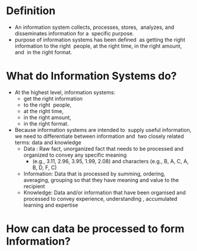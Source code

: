 # Definition
- An information system collects, processes, stores,  analyzes, and disseminates information for a  specific purpose.
- purpose of information systems has been defined  as getting the right information to the right  people, at the right time, in the right amount, and  in the right format.
# What do Information Systems do?
- At the highest level, information systems:
	- get the right information
	- to the right  people,
	- at the right time,
	- in the right amount,
	- in the right format.
- Because information systems are intended to  supply useful information, we need to differentiate between information and  two closely related terms: data and knowledge
	- Data : Raw fact, unorganized fact that needs to be processed and  organized to convey any specific meaning
		- (e.g., 3.11, 2.96, 3.95, 1.99, 2.08) and characters (e.g., B, A, C, A, B, D, F, C)
	- Information: Data that is processed by summing, ordering, averaging, grouping so that they have meaning and value to the recipient
	- Knowledge: Data and/or information that have been organised and  processed to convey experience, understanding , accumulated learning and expertise
# How can data be processed to form Information?
